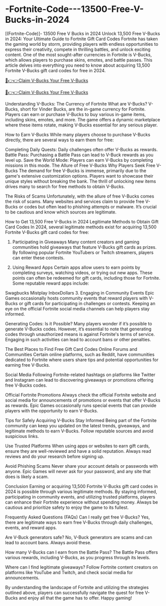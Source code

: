 # -Fortnite-Code---13500-Free-V-Bucks-in-2024
[(Fortnite-Code)]- 13500 Free V Bucks in 2024
Unlock 13,500 Free V-Bucks in 2024: Your Ultimate Guide to Fortnite Gift Card Codes
Fortnite has taken the gaming world by storm, providing players with endless opportunities to express their creativity, compete in thrilling battles, and unlock exciting content. One of the most sought-after currencies in Fortnite is V-Bucks, which allows players to purchase skins, emotes, and battle passes. This article delves into everything you need to know about acquiring 13,500 Fortnite V-Bucks gift card codes for free in 2024.


[🔴👉👉Claim V-Bucks Your Free V-Bucks](https://tinyurl.com/24jbject)

[🔴👉👉Claim V-Bucks Your Free V-Bucks](https://tinyurl.com/24jbject)


Understanding V-Bucks: The Currency of Fortnite
What are V-Bucks?
V-Bucks, short for Vinder Bucks, are the in-game currency for Fortnite. Players can earn or purchase V-Bucks to buy various in-game items, including skins, emotes, and more. The game offers a dynamic marketplace where these items rotate, making V-Bucks essential for any serious player.

How to Earn V-Bucks
While many players choose to purchase V-Bucks directly, there are several ways to earn them for free:

Completing Daily Quests: Daily challenges often offer V-Bucks as rewards.
Battle Pass: Purchasing a Battle Pass can lead to V-Buck rewards as you level up.
Save the World Mode: Players can earn V-Bucks by completing missions in this mode.
The Allure of Free V-Bucks
Why Players Seek Free V-Bucks
The demand for free V-Bucks is immense, primarily due to the game's extensive customization options. Players want to showcase their unique styles without breaking the bank. The thrill of unlocking new items drives many to search for free methods to obtain V-Bucks.

The Risks of Scams
Unfortunately, with the allure of free V-Bucks comes the risk of scams. Many websites and services claim to provide free V-Bucks or codes but often lead to phishing attempts or malware. It’s crucial to be cautious and know which sources are legitimate.

How to Get 13,500 Free V-Bucks in 2024
Legitimate Methods to Obtain Gift Card Codes
In 2024, several legitimate methods exist for acquiring 13,500 Fortnite V-Bucks gift card codes for free:

1. Participating in Giveaways
Many content creators and gaming communities hold giveaways that feature V-Bucks gift cards as prizes. By following popular Fortnite YouTubers or Twitch streamers, players can enter these contests.

2. Using Reward Apps
Certain apps allow users to earn points by completing surveys, watching videos, or trying out new apps. These points can often be redeemed for gift cards, including those for Fortnite. Some reputable reward apps include:

Swagbucks
Mistplay
InboxDollars
3. Engaging in Community Events
Epic Games occasionally hosts community events that reward players with V-Bucks or gift cards for participating in challenges or contests. Keeping an eye on the official Fortnite social media channels can help players stay informed.

Generating Codes: Is it Possible?
Many players wonder if it’s possible to generate V-Bucks codes. However, it’s essential to note that generating codes through unauthorized means is against Fortnite's terms of service. Engaging in such activities can lead to account bans or other penalties.

The Best Places to Find Free Gift Card Codes
Online Forums and Communities
Certain online platforms, such as Reddit, have communities dedicated to Fortnite where users share tips and potential opportunities for earning free V-Bucks.

Social Media
Following Fortnite-related hashtags on platforms like Twitter and Instagram can lead to discovering giveaways or promotions offering free V-Bucks codes.

Official Fortnite Promotions
Always check the official Fortnite website and social media for announcements of promotions or events that offer V-Bucks as rewards. Epic Games occasionally runs special events that can provide players with the opportunity to earn V-Bucks.

Tips for Safely Acquiring V-Bucks
Stay Informed
Being part of the Fortnite community can keep you updated on the latest trends, giveaways, and legitimate methods to earn V-Bucks. Follow reputable sources and avoid suspicious links.

Use Trusted Platforms
When using apps or websites to earn gift cards, ensure they are well-reviewed and have a solid reputation. Always read reviews and do your research before signing up.

Avoid Phishing Scams
Never share your account details or passwords with anyone. Epic Games will never ask for your password, and any site that does is likely a scam.

Conclusion
Earning or acquiring 13,500 Fortnite V-Bucks gift card codes in 2024 is possible through various legitimate methods. By staying informed, participating in community events, and utilizing trusted platforms, players can enhance their Fortnite experience without spending money. Always be cautious and prioritize safety to enjoy the game to its fullest.

Frequently Asked Questions (FAQs)
Can I really get free V-Bucks?
Yes, there are legitimate ways to earn free V-Bucks through daily challenges, events, and reward apps.

Are V-Buck generators safe?
No, V-Buck generators are scams and can lead to account bans. Always avoid these.

How many V-Bucks can I earn from the Battle Pass?
The Battle Pass offers various rewards, including V-Bucks, as you progress through its levels.

Where can I find legitimate giveaways?
Follow Fortnite content creators on platforms like YouTube and Twitch, and check social media for announcements.

By understanding the landscape of Fortnite and utilizing the strategies outlined above, players can successfully navigate the quest for free V-Bucks and enjoy all that the game has to offer. Happy gaming!
